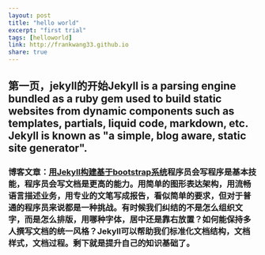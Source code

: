 ```yaml
---
layout: post
title: "hello world"
excerpt: "first trial"
tags: [helloworld]
link: http://frankwang33.github.io  
share: true
---
```

## 第一页，jekyll的开始Jekyll is a parsing engine bundled as a ruby gem used to build static websites from dynamic components such as templates, partials, liquid code, markdown, etc. Jekyll is known as "a simple, blog aware, static site generator".

### 博客文章：[用Jekyll构建基于bootstrap系统](http://blog.fens.me/jekyll-bootstarp-doc/)程序员会写程序是基本技能，程序员会写文档是更高的能力。用简单的图形表达架构，用流畅语言描述业务，用专业的文笔写成报告，看似简单的要求，但对于普通的程序员来说都是一种挑战。有时候我们纠结的不是怎么组织文字，而是怎么排版，用哪种字体，居中还是靠右放置？如何能保持多人撰写文档的统一风格？Jekyll可以帮助我们标准化文档结构，文档样式，文档过程。剩下就是提升自己的知识基础了。

